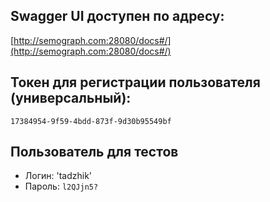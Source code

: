## **Swagger UI доступен по адресу:**
[http://semograph.com:28080/docs#/](http://semograph.com:28080/docs#/)

## **Токен для регистрации пользователя (универсальный):**
`17384954-9f59-4bdd-873f-9d30b95549bf`

## **Пользователь для тестов**
- Логин: 'tadzhik'
- Пароль: `l2QJjn5?`
